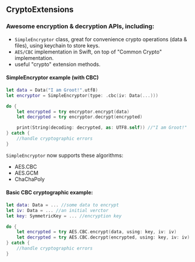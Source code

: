 ## CryptoExtensions
### Awesome encryption & decryption APIs, including:
* `SimpleEncryptor` class, great for convenience crypto operations (data & files), using keychain to store keys.
* `AES/CBC` implementation in Swift, on top of "Common Crypto" implementation.
* useful "crypto" extension methods.

#### SimpleEncryptor example (with CBC)
```swift
let data = Data("I am Groot!".utf8)
let encryptor = SimpleEncryptor(type: .cbc(iv: Data(...)))

do {
	let encrypted = try encryptor.encrypt(data) 
	let decrypted = try encryptor.decrypt(encrypted)

	print(String(decoding: decrypted, as: UTF8.self)) //"I am Groot!"
} catch {
	//handle cryptographic errors
}
```

`SimpleEncryptor` now supports these algorithms:
 - AES.CBC
 - AES.GCM
 - ChaChaPoly

#### Basic CBC cryptographic example:
```swift
let data: Data = ... //some data to encrypt
let iv: Data = ... //an initial verctor
let key: SymmetricKey = ... //encryption key

do {
	let encrypted = try AES.CBC.encrypt(data, using: key, iv: iv)
	let decrypted = try AES.CBC.decrypt(encrypted, using: key, iv: iv)
} catch {
	//handle cryptographic errors
}
```
